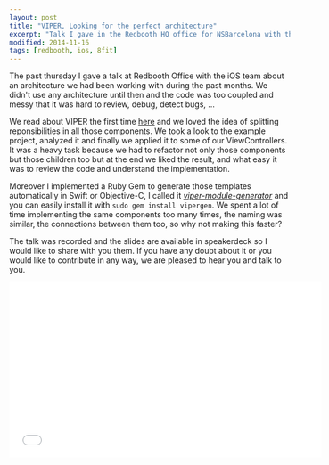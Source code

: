 ```yaml
---
layout: post
title: "VIPER, Looking for the perfect architecture"
excerpt: "Talk I gave in the Redbooth HQ office for NSBarcelona with the iOS team talking about the VIPER architecture"
modified: 2014-11-16
tags: [redbooth, ios, 8fit]
---
```


The past thursday I gave a talk at Redbooth Office with the iOS team about an architecture we had been working with during the past months. We didn't use any architecture until then and the code was too coupled and messy that it was hard to review, debug, detect bugs, ...

We read about VIPER the first time [here](http://www.objc.io/issue-13/viper.html) and we loved the idea of splitting reponsibilities in all those components. We took a look to the example project, analyzed it and finally we applied it to some of our ViewControllers. It was a heavy task because we had to refactor not only those components but those children too but at the end we liked the result, and what easy it was to review the code and understand the implementation.

Moreover I implemented a Ruby Gem to generate those templates automatically in Swift or Objective-C, I called it [_viper-module-generator_](https://github.com/pepibumur/viper-module-generator) and you can easily install it with `sudo gem install vipergen`. We spent a lot of time implementing the same components too many times, the naming was similar, the connections between them too, so why not making this faster?

The talk was recorded and the slides are available in speakerdeck so I would like to share with you them. If you have any doubt about it or you would like to contribute in any way, we are pleased to hear you and talk to you.

<!-- SpeakerDeck Presentation embed code -->
<script async class="speakerdeck-embed" data-id="1a7bab7042930132bd3b62fe72f26203" data-ratio="1.77777777777778" src="//speakerdeck.com/assets/embed.js"></script>
<iframe width="560" height="315" src="//www.youtube.com/embed/OX4rLAJC7lw" frameborder="0" allowfullscreen></iframe>
